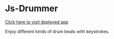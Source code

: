# **Js-Drummer**

[Click here to visit deployed app](https://abhijeet1706.github.io/Js-Drummer/)

Enjoy different kinds of drum beats with keystrokes.
